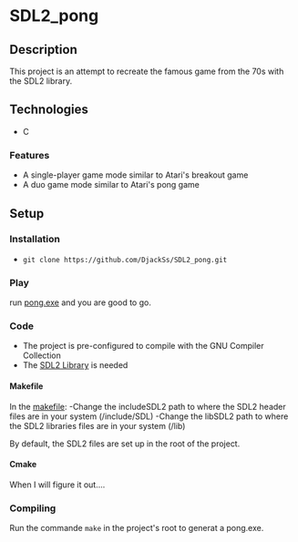 # SDL2_pong

## Description

This project is an attempt to recreate the famous game from the 70s with the SDL2 library.

## Technologies

* C

### Features

* A single-player game mode similar to Atari's breakout game
* A duo game mode similar to Atari's pong game

## Setup

### Installation

- `git clone https://github.com/DjackSs/SDL2_pong.git`

### Play

run [pong.exe](/bin/pong.exe) and you are good to go.

### Code

* The project is pre-configured to compile with the GNU Compiler Collection
* The [SDL2 Library](https://www.libsdl.org/) is needed

#### Makefile

In the [makefile](/makefile):
-Change the includeSDL2 path to where the SDL2 header files are in your system (/include/SDL)
-Change the libSDL2 path to where the SDL2 libraries files are in your system (/lib)

By default, the SDL2 files are set up in the root of the project.

#### Cmake

When I will figure it out....

### Compiling

Run the commande `make` in the project's root to generat a pong.exe.


